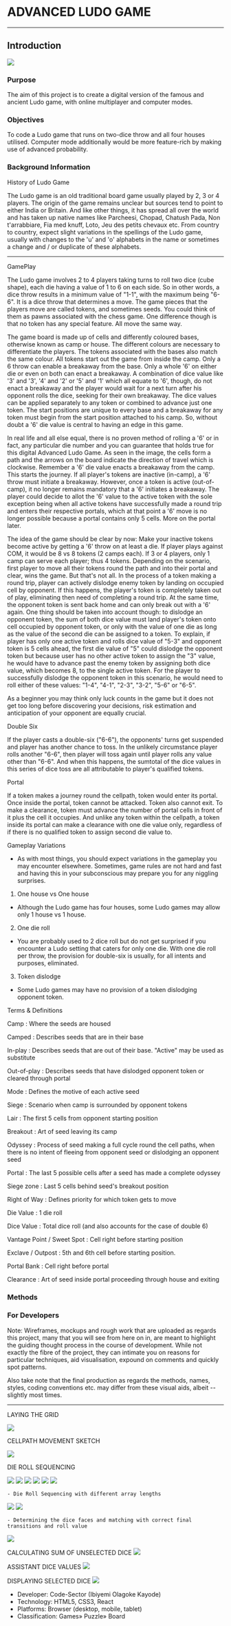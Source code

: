 # ADVANCED LUDO GAME

---

## Introduction

<img src="/public/images/ludo-cover.jpg">

### Purpose

The aim of this project is to create a digital version of the famous and ancient Ludo game, with online multiplayer and computer modes.

### Objectives

To code a Ludo game that runs on two-dice throw and all four houses utilised. Computer mode additionally would be more feature-rich by making use of advanced probability.

### Background Information

History of Ludo Game

The Ludo game is an old traditional board game usually played by 2, 3 or 4 players. The origin of the game remains unclear but sources tend to point to either India or Britain. And like other things, it has spread all over the world and has taken up native names like Parcheesi, Chopad, Chatush Pada, Non t'arrabbiare, Fia med knuff, Loto, Jeu des petits chevaux etc. From country to country, expect slight variations in the spellings of the Ludo game, usually with changes to the 'u' and 'o' alphabets in the name or sometimes a change and / or duplicate of these alphabets.

---

GamePlay

The Ludo game involves 2 to 4 players taking turns to roll two dice (cube shape), each die having a value of 1 to 6 on each side. So in other words, a dice throw results in a minimum value of "1-1", with the maximum being "6-6". It is a dice throw that determines a move. The game pieces that the players move are called tokens, and sometimes seeds. You could think of them as pawns associated with the chess game. One difference though is that no token has any special feature. All move the same way.

The game board is made up of cells and differently coloured bases, otherwise known as camp or house. The different colours are necessary to differentiate the players. The tokens associated with the bases also match the same colour. All tokens start out the game from inside the camp. Only a 6 throw can enable a breakaway from the base. Only a whole '6' on either die or even on both can enact a breakaway. A combination of dice value like '3' and '3', '4' and '2' or '5' and '1' which all equate to '6', though, do not enact a breakaway and the player would wait for a next turn after his opponent rolls the dice, seeking for their own breakaway. The dice values can be applied separately to any token or combined to advance just one token. The start positions are unique to every base and a breakaway for any token must begin from the start position attached to his camp. So, without doubt a '6' die value is central to having an edge in this game.

In real life and all else equal, there is no proven method of rolling a '6' or in fact, any particular die number and you can guarantee that holds true for this digital Advanced Ludo Game. As seen in the image, the cells form a path and the arrows on the board indicate the direction of travel which is clockwise. Remember a '6' die value enacts a breakaway from the camp. This starts the journey. If all player's tokens are inactive (in-camp), a '6' throw must initiate a breakaway. However, once a token is active (out-of-camp), it no longer remains mandatory that a '6' initiates a breakaway. The player could decide to allot the '6' value to the active token with the sole exception being when all active tokens have successfully made a round trip and enters their respective portals, which at that point a '6' move is no longer possible because a portal contains only 5 cells. More on the portal later.

The idea of the game should be clear by now: Make your inactive tokens become active by getting a '6' throw on at least a die. If player plays against COM, it would be 8 vs 8 tokens (2 camps each). If 3 or 4 players, only 1 camp can serve each player; thus 4 tokens. Depending on the scenario, first player to move all their tokens round the path and into their portal and clear, wins the game. But that's not all. In the process of a token making a round trip, player can actively dislodge enemy token by landing on occupied cell by opponent. If this happens, the player's token is completely taken out of play, eliminating then need of completing a round trip. At the same time, the opponent token is sent back home and can only break out with a '6' again. One thing should be taken into account though: to dislodge an opponent token, the sum of both dice value must land player's token onto cell occupied by opponent token, or only with the value of one die as long as the value of the second die can be assigned to a token. To explain, if player has only one active token and rolls dice value of "5-3" and opponent token is 5 cells ahead, the first die value of "5" could dislodge the opponent token but because user has no other active token to assign the "3" value, he would have to advance past the enemy token by assigning both dice value, which becomes 8, to the single active token. For the player to successfully dislodge the opponent token in this scenario, he would need to roll either of these values: "1-4", "4-1", "2-3", "3-2", "5-6" or "6-5".

As a beginner you may think only luck counts in the game but it does not get too long before discovering your decisions, risk estimation and anticipation of your opponent are equally crucial.

Double Six

If the player casts a double-six ("6-6"), the opponents' turns get suspended and player has another chance to toss. In the unlikely circumstance player rolls another "6-6", then player will toss again until player rolls any value other than "6-6". And when this happens, the sumtotal of the dice values in this series of dice toss are all attributable to player's qualified tokens.

Portal

If a token makes a journey round the cellpath, token would enter its portal. Once inside the portal, token cannot be attacked. Token also cannot exit. To make a clearance, token must advance the number of portal cells in front of it plus the cell it occupies. And unlike any token within the cellpath, a token inside its portal can make a clearance with one die value only, regardless of if there is no qualified token to assign second die value to.

Gameplay Variations

- As with most things, you should expect variations in the gameplay you may encounter elsewhere. Sometimes, game rules are not hard and fast and having this in your subconscious may prepare you for any niggling surprises.

1. One house vs One house

- Although the Ludo game has four houses, some Ludo games may allow only 1 house vs 1 house.

2. One die roll

- You are probably used to 2 dice roll but do not get surprised if you encounter a Ludo setting that caters for only one die. With one die roll per throw, the provision for double-six is usually, for all intents and purposes, eliminated.

3. Token dislodge

- Some Ludo games may have no provision of a token dislodging opponent token.

Terms & Definitions

Camp
: Where the seeds are housed

Camped
: Describes seeds that are in their base

In-play
: Describes seeds that are out of their base. "Active" may be used as substitute

Out-of-play
: Describes seeds that have dislodged opponent token or cleared through portal

Mode
: Defines the motive of each active seed

Siege
: Scenario when camp is surrounded by opponent tokens

Lair
: The first 5 cells from opponent starting position

Breakout
: Art of seed leaving its camp

Odyssey
: Process of seed making a full cycle round the cell paths, when there is no intent of fleeing from opponent seed or dislodging an opponent seed

Portal
: The last 5 possible cells after a seed has made a complete odyssey

Siege zone
: Last 5 cells behind seed's breakout position

Right of Way
: Defines priority for which token gets to move

Die Value
: 1 die roll

Dice Value
: Total dice roll (and also accounts for the case of double 6)

Vantage Point / Sweet Spot
: Cell right before starting position

Exclave / Outpost
: 5th and 6th cell before starting position.

Portal Bank
: Cell right before portal

Clearance
: Art of seed inside portal proceeding through house and exiting

### Methods

### For Developers

Note: Wireframes, mockups and rough work that are uploaded as regards this project, many that you will see from here on in, are meant to highlight the guiding thought process in the course of development. While not exactly the fibre of the project, they can intimate you on reasons for particular techniques, aid visualisation, expound on comments and quickly spot patterns.

Also take note that the final production as regards the methods, names, styles, coding conventions etc. may differ from these visual aids, albeit -- slightly most times.

---

LAYING THE GRID

<img src="/public/images/laying-the-grid.jpg">

CELLPATH MOVEMENT SKETCH

<img src="/public/images/determining-token-direction.jpg">

DIE ROLL SEQUENCING 

<img src="/public/images/die-roll-sequencing-1.jpg">
<img src="/public/images/die-roll-sequencing-2.jpg">
<img src="/public/images/die-roll-sequencing-illustration.jpg">
<img src="/public/images/die-roll-sequencing-illustration-1.jpg">
<img src="/public/images/die-roll-sequencing-algorithm.jpg">
<img src="/public/images/die-roll-sequencing-illustration-3.jpg">

	- Die Roll Sequencing with different array lengths 
<img src="/public/images/die-roll-sequencing-illustration-different-array-lengths.jpg">
<img src="/public/images/die-roll-sequencing-illustration-2.jpg">

	- Determining the dice faces and matching with correct final transitions and roll value
<img src="/public/images/dice-faces.jpg">

CALCULATING SUM OF UNSELECTED DICE
<img src="/public/images/calculating-unselected-dice-sum.jpg">

ASSISTANT DICE VALUES
<img src="/public/images/list-dice-values-in-assistant.jpg">

DISPLAYING SELECTED DICE
<img src="/public/images/displaying-selected-dice.jpg">

- Developer: Code-Sector (Ibiyemi Olagoke Kayode)
- Technology: HTML5, CSS3, React
- Platforms: Browser (desktop, mobile, tablet)
- Classification: Games» Puzzle» Board

